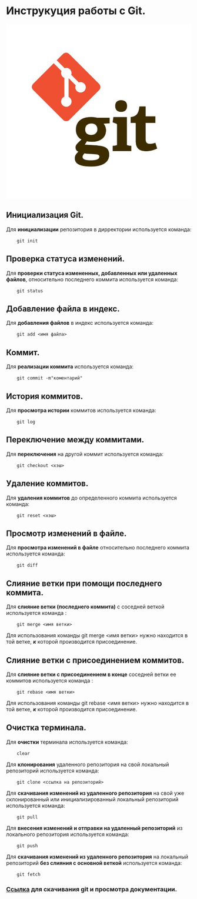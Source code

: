 # Инструкуция работы с Git.
![Логотип гита](/gitLogo.jpeg)
## Инициализация Git.

Для **инициализации** репозитория в дирректории используется команда:
```
    git init
```
## Проверка статуса изменений.
Для **проверки статуса измененных, добавленных или удаленных файлов**, относительно последнего коммита используется команда:
```
    git status
```
## Добавление файла в индекс.
Для **добавления файлов** в индекс используется команда: 
```
    git add <имя файла>
```
## Коммит.
Для **реализации коммита** используется команда:
```
    git commit -m"коментарий"
```
## История коммитов.
Для **просмотра истории** коммитов используется команда:
```
    git log
```
## Переключение между коммитами.
Для **переключения** на другой коммит используется команда:
```
    git checkout <хэш>
```
## Удаление коммитов.
Для **удаления коммитов** до определенного коммита используется команда:
```
    git reset <хэш>
```
## Просмотр изменений в файле.
Для **просмотра изменений в файле** относительно последнего коммита используется команда:
```
    git diff
```
## Слияние ветки при помощи последнего коммита.
Для **слияние ветки (последнего коммита)** с соседней веткой используется команда :
```
    git merge <имя ветки>
```
Для использования команды git merge <имя ветки> нужно находится в той ветке, ***к*** которой производится присоединение.

## Слияние ветки с присоединением коммитов.
Для **слияние ветки c присоединением в конце** соседней ветки ее коммитов используется команда :
```
    git rebase <имя ветки>
```
Для использования команды git rebase <имя ветки> нужно находится в той ветке, ***к*** которой производится присоединение.
## Очистка терминала.
Для **очистки** терминала используется команда:
```
    clear
```
Для **клонирования** удаленного репозитория на свой локальный репозиторий используется команда:
```
    git clone <ссылка на репозиторий>
```
Для **скачивания изменений из удаленного репозитория** на свой уже склонированный или инициализированный локальный репозиторий используется команда:
```
    git pull
``` 
Для **внесения изменений и отправки на удаленный репозиторий** из локального репозитория используется команда:
```
    git push
```
Для **скачивания изменений из удаленного репозитория** на локальный репозиторий **без слияния с основной веткой** используется команда:
```
    git fetch
```

### [Ссылка](https://git-scm.com/) для скачивания git и просмотра документации.